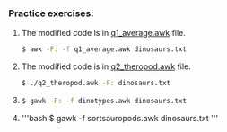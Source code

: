 ### Practice exercises:

1.  The modified code is in [q1_average.awk](q1_average.awk) file.
    ```bash
    $ awk -F: -f q1_average.awk dinosaurs.txt
    ```
2.  The modified code is in [q2_theropod.awk](q2_theropod.awk) file.
    ```bash
    $ ./q2_theropod.awk -F: dinosaurs.txt
    ```
3.  ```bash
    $ gawk -F: -f dinotypes.awk dinosaurs.txt
    ```
4.  '''bash
    $ gawk -f sortsauropods.awk dinosaurs.txt
    '''
